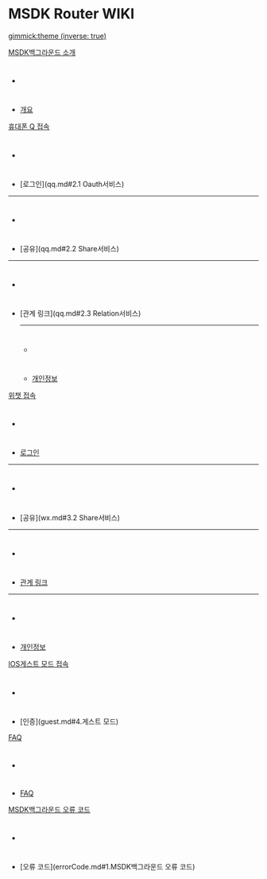 ﻿# MSDK Router WIKI

[gimmick:theme (inverse: true)](cerulean)

[MSDK백그라운드 소개]()

  * # 
  * [개요](summarize.md#1.개요)

[휴대폰 Q 접속]()

  * # 
  * [로그인](qq.md#2.1 Oauth서비스)
  - - - -
  * # 
  * [공유](qq.md#2.2 Share서비스)
  - - - -
  * # 
* [관계 링크](qq.md#2.3 Relation서비스)
  - - - -
  * # 
  * [개인정보](qq.md#2.4.profile서비스)
 
[위챗 접속]()

  * # 
  * [로그인](wx.md#3.1auth서비스)
  - - - -
  * # 
  * [공유](wx.md#3.2 Share서비스)
  - - - -
  * # 
  * [관계 링크](wx.md#3.3.Relation서비스)
  - - - -
  * # 
  * [개인정보](wx.md#3.4.Profile서비스)
  
[IOS게스트 모드 접속]()

  * # 
  * [인증](guest.md#4.게스트 모드)
 

[FAQ]()

  * # 
  * [FAQ](faq.md#FAQ)

  
[MSDK백그라운드 오류 코드]()

  * # 
  * [오류 코드](errorCode.md#1.MSDK백그라운드 오류 코드)
  
